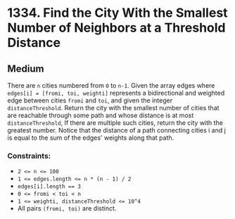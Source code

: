 # 1334. Find the City With the Smallest Number of Neighbors at a Threshold Distance

## Medium

There are `n` cities numbered from `0` to `n-1`. Given the array edges where `edges[i] = [fromi, toi, weighti]`
represents a bidirectional and weighted edge between cities `fromi` and `toi`, and given the integer
`distanceThreshold`. Return the city with the smallest number of cities that are reachable through some path and whose
distance is at most `distanceThreshold`, If there are multiple such cities, return the city with the greatest number.
Notice that the distance of a path connecting cities i and j is equal to the sum of the edges' weights along that path.

### Constraints:

- `2 <= n <= 100`
- `1 <= edges.length <= n * (n - 1) / 2`
- `edges[i].length == 3`
- `0 <= fromi < toi < n`
- `1 <= weighti, distanceThreshold <= 10^4`
- All pairs `(fromi, toi)` are distinct.
